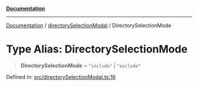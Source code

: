 [**Documentation**](../../README.md)

***

[Documentation](../../README.md) / [directorySelectionModal](../README.md) / DirectorySelectionMode

# Type Alias: DirectorySelectionMode

> **DirectorySelectionMode** = `"include"` \| `"exclude"`

Defined in: [src/directorySelectionModal.ts:16](https://github.com/Christian-Me/folder-to-tags-plugin/blob/1b47fd7d007d2f33409aeb5e2ff62bca31adb1cf/src/directorySelectionModal.ts#L16)
